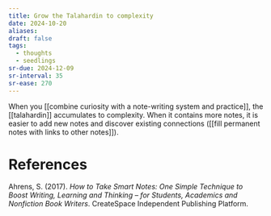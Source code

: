 ```yaml
---
title: Grow the Talahardin to complexity
date: 2024-10-20
aliases: 
draft: false
tags:
  - thoughts
  - seedlings
sr-due: 2024-12-09
sr-interval: 35
sr-ease: 270
---
```

When you [[combine curiosity with a note-writing system and practice]], the [[talahardin]] accumulates to complexity. When it contains more notes, it is easier to add new notes and discover existing connections ([[fill permanent notes with links to other notes]]).

# References

Ahrens, S. (2017). *How to Take Smart Notes: One Simple Technique to Boost Writing, Learning and Thinking – for Students, Academics and Nonfiction Book Writers*. CreateSpace Independent Publishing Platform.